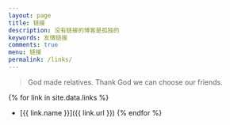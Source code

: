 ```yaml
---
layout: page
title: 链接
description: 没有链接的博客是孤独的
keywords: 友情链接
comments: true
menu: 链接
permalink: /links/
---
```


> God made relatives. Thank God we can choose our friends.

{% for link in site.data.links %}
* [{{ link.name }}]({{ link.url }})
{% endfor %}
